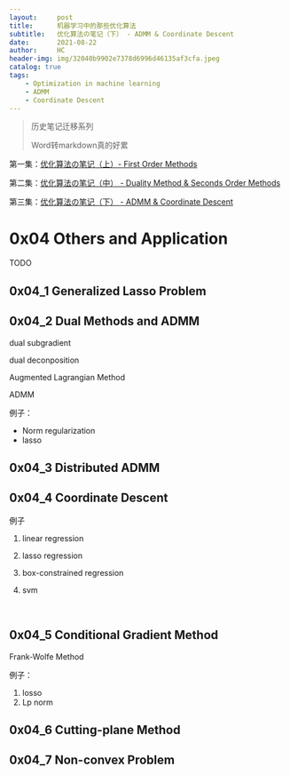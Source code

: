 ```yaml
---
layout:     post
title:      机器学习中的那些优化算法
subtitle:   优化算法の笔记（下） - ADMM & Coordinate Descent
date:       2021-08-22
author:     HC
header-img: img/32040b9902e7378d6996d46135af3cfa.jpeg
catalog: true
tags:
    - Optimization in machine learning
    - ADMM
    - Coordinate Descent
---
```


> 历史笔记迁移系列
>
> Word转markdown真的好累

第一集：[优化算法の笔记（上）- First Order Methods](http://huangc.top/2021/06/20/Optimization_1-2021/)

第二集：[优化算法の笔记（中） - Duality Method & Seconds Order Methods](http://huangc.top/2021/07/31/Optimization_2-2021/)

第三集：[优化算法の笔记（下） - ADMM & Coordinate Descent](http://huangc.top/2021/08/22/Optimization_3-2021/)

# 0x04 Others and Application

TODO

## 0x04_1 Generalized Lasso Problem

## 0x04_2 Dual Methods and ADMM

dual subgradient



dual deconposition



Augmented Lagrangian Method



ADMM



例子：

- Norm regularization
- lasso

## 0x04_3 Distributed  ADMM 

## 0x04_4 Coordinate Descent

例子

1. linear regression

2. lasso regression

3. box-constrained regression

4. svm

   ​

## 0x04_5 Conditional Gradient Method

Frank-Wolfe Method

例子：

1. losso
2. Lp norm

## 0x04_6 Cutting-plane Method

## 0x04_7 Non-convex Problem

